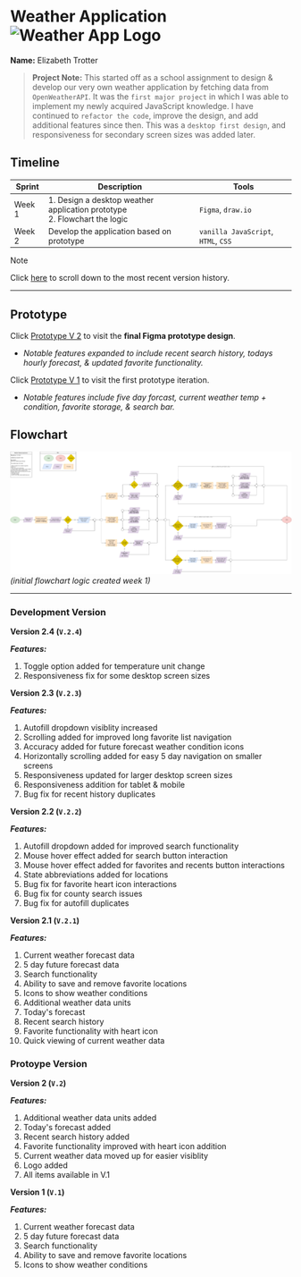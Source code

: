 # Weather Application ![Weather App Logo](./assets/flowchart/favicon.ico)

**Name:** Elizabeth Trotter

> **Project Note:** This started off as a school assignment to design & develop our very own weather application by fetching data from `OpenWeatherAPI`. It was the `first major project` in which I was able to implement my newly acquired JavaScript knowledge. I have continued to `refactor the code`, improve the design, and add additional features since then. This was a `desktop first design`, and responsiveness for secondary screen sizes was added later.


## Timeline

| Sprint | Description | Tools |
| --- | --- | --- |
| Week 1 | 1. Design a desktop weather application prototype <br/> 2. Flowchart the logic | `Figma`, `draw.io` | 
| Week 2 | Develop the application based on prototype <br/> | `vanilla JavaScript`, `HTML`, `CSS` |


> [!NOTE]
> Click [here](#development-version) to scroll down to the most recent version history. 


---


## Prototype

Click [Prototype V 2](https://www.figma.com/proto/ZWrYFNi9Ei0d19MilmPCD7/Weather-App---Ver.-2?type=design&t=sql9SWjMqxd4uNh5-1&scaling=min-zoom&page-id=0%3A1&node-id=69-218&starting-point-node-id=69%3A218&show-proto-sidebar=1&mode=design) 
to visit the **final Figma prototype design**.
- *Notable features expanded to include recent search history, todays hourly forecast, & updated favorite functionality.*

Click [Prototype V 1](https://www.figma.com/proto/jL80hvy3MCaoqOMIm4Ocbz/Weather-App---Ver.-1?type=design&t=zIhP92ZA2ElktHf1-1&scaling=min-zoom&page-id=0%3A1&node-id=69-218&starting-point-node-id=69%3A218&show-proto-sidebar=1&mode=design)
to visit the first prototype iteration.
- *Notable features include five day forcast, current weather temp + condition, favorite storage, & search bar.*


## Flowchart

![Weather App Logo](./assets/flowchart/flowchart.png)
*(initial flowchart logic created week 1)*


---


### Development Version

**Version 2.4 (`V.2.4`)**

***Features:***

1. Toggle option added for temperature unit change
2. Responsiveness fix for some desktop screen sizes

**Version 2.3 (`V.2.3`)**

***Features:***

1. Autofill dropdown visiblity increased
2. Scrolling added for improved long favorite list navigation
3. Accuracy added for future forecast weather condition icons
4. Horizontally scrolling added for easy 5 day navigation on smaller screens
5. Responsiveness updated for larger desktop screen sizes
6. Responsiveness addition for tablet & mobile
7. Bug fix for recent history duplicates

**Version 2.2 (`V.2.2`)**

***Features:***
1. Autofill dropdown added for improved search functionality
2. Mouse hover effect added for search button interaction
3. Mouse hover effect added for favorites and recents button interactions
4. State abbreviations added for locations
5. Bug fix for favorite heart icon interactions
6. Bug fix for county search issues
7. Bug fix for autofill duplicates 

**Version 2.1 (`V.2.1`)**

***Features:***
1. Current weather forecast data
2. 5 day future forecast data
3. Search functionality
4. Ability to save and remove favorite locations
5. Icons to show weather conditions
6. Additional weather data units
7. Today's forecast
8. Recent search history
9. Favorite functionality with heart icon
10. Quick viewing of current weather data


### Protoype Version

**Version 2 (`V.2`)**

***Features:***
1. Additional weather data units added
2. Today's forecast added
3. Recent search history added
4. Favorite functionality improved with heart icon addition
5. Current weather data moved up for easier visiblity
6. Logo added
7. All items available in V.1

**Version 1 (`V.1`)**

***Features:***
1. Current weather forecast data
2. 5 day future forecast data
3. Search functionality
4. Ability to save and remove favorite locations
5. Icons to show weather conditions